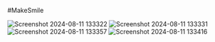 #MakeSmile

![Screenshot 2024-08-11 133322](https://github.com/user-attachments/assets/89e77ac1-28a2-47ed-9f63-4101957b0dc3)
![Screenshot 2024-08-11 133331](https://github.com/user-attachments/assets/4d51f314-ed3c-447d-a119-242a3be6d8ca)
![Screenshot 2024-08-11 133357](https://github.com/user-attachments/assets/d5dcd521-0e65-4ae6-ae69-d511239e7be6)
![Screenshot 2024-08-11 133416](https://github.com/user-attachments/assets/34be93ed-7fd6-48fa-8d18-3d6dd1cfb830)
